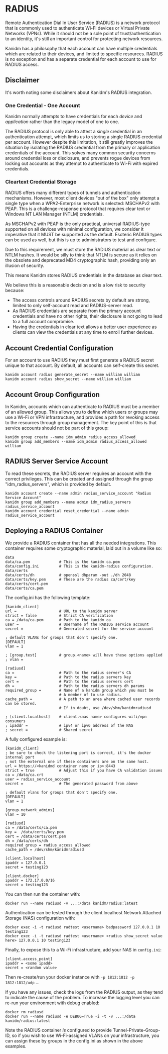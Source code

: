 # RADIUS

Remote Authentication Dial In User Service (RADIUS) is a network protocol 
that is commonly used to authenticate Wi-Fi devices or Virtual Private 
Networks (VPNs). While it should not be a sole point of trust/authentication 
to an identity, it's still an important control for protecting network resources.

Kanidm has a philosophy that each account can have multiple credentials which
are related to their devices, and limited to specific resources. RADIUS is
no exception and has a separate credential for each account to use for
RADIUS access.

## Disclaimer

It's worth noting some disclaimers about Kanidm's RADIUS integration.

### One Credential - One Account

Kanidm normally attempts to have credentials for each *device* and *application*
rather than the legacy model of one to one.

The RADIUS protocol is only able to attest a *single* credential in an authentication
attempt, which limits us to storing a single RADIUS credential per account. However
despite this limitation, it still greatly improves the situation by isolating the
RADIUS credential from the primary or application credentials of the account. This
solves many common security concerns around credential loss or disclosure,
and prevents rogue devices from locking out accounts as they attempt to
authenticate to Wi-Fi with expired credentials.

### Cleartext Credential Storage

RADIUS offers many different types of tunnels and authentication mechanisms.
However, most client devices "out of the box" only attempt a single type when 
a WPA2-Enterprise network is selected: MSCHAPv2 with PEAP. This is a challenge-response 
protocol that requires clear text or Windows NT LAN Manager (NTLM) credentials.

As MSCHAPv2 with PEAP is the only practical, universal RADIUS-type supported
on all devices with minimal configuration, we consider it imperative
that it MUST be supported as the default. Esoteric RADIUS types can be used
as well, but this is up to administrators to test and configure.

Due to this requirement, we must store the RADIUS material as clear text or
NTLM hashes. It would be silly to think that NTLM is secure as it relies on the obsolete
and deprecated MD4 cryptographic hash, providing only an illusion of security.

This means Kanidm stores RADIUS credentials in the database as clear text.

We believe this is a reasonable decision and is a low risk to security because:

* The access controls around RADIUS secrets by default are strong, limited
  to only self-account read and RADIUS-server read.
* As RADIUS credentials are separate from the primary account credentials and have 
  no other rights, their disclosure is not going to lead to a full account compromise.
* Having the credentials in clear text allows a better user experience as clients 
  can view the credentials at any time to enroll further devices.

## Account Credential Configuration

For an account to use RADIUS they must first generate a RADIUS secret unique to
that account. By default, all accounts can self-create this secret.

    kanidm account radius generate_secret --name william william
    kanidm account radius show_secret --name william william

## Account Group Configuration

In Kanidm, accounts which can authenticate to RADIUS must be a member
of an allowed group. This allows you to define which users or groups may use
a Wi-Fi or VPN infrastructure, and provides a path for revoking access to the resources
through group management. The key point of this is that service accounts should
not be part of this group:

    kanidm group create --name idm_admin radius_access_allowed
    kanidm group add_members --name idm_admin radius_access_allowed william

## RADIUS Server Service Account

To read these secrets, the RADIUS server requires an account with the
correct privileges. This can be created and assigned through the group
"idm_radius_servers", which is provided by default.

    kanidm account create --name admin radius_service_account "Radius Service Account"
    kanidm group add_members --name admin idm_radius_servers radius_service_account
    kanidm account credential reset_credential --name admin radius_service_account

## Deploying a RADIUS Container

We provide a RADIUS container that has all the needed integrations. 
This container requires some cryptographic material, laid out in a volume like so:

    data
    data/ca.pem             # This is the kanidm ca.pem
    data/config.ini         # This is the kanidm-radius configuration.
    data/certs
    data/certs/dh           # openssl dhparam -out ./dh 2048
    data/certs/key.pem      # These are the radius ca/cert/key
    data/certs/cert.pem
    data/certs/ca.pem

The config.ini has the following template:

    [kanidm_client]
    url =                   # URL to the kanidm server
    strict = false          # Strict CA verification
    ca = /data/ca.pem       # Path to the kanidm ca
    user =                  # Username of the RADIUS service account
    secret =                # Generated secret for the service account

    ; default VLANs for groups that don't specify one.
    [DEFAULT]
    vlan = 1

    ; [group.test]          # group.<name> will have these options applied
    ; vlan =

    [radiusd]
    ca =                    # Path to the radius server's CA
    key =                   # Path to the radius servers key
    cert =                  # Path to the radius servers cert
    dh =                    # Path to the radius servers dh params
    required_group =        # Name of a kanidm group which you must be 
                            # A member of to use radius.
    cache_path =            # A path to an area where cached user records can be stored.
                            # If in doubt, use /dev/shm/kanidmradiusd

    ; [client.localhost]    # client.<nas name> configures wifi/vpn consumers
    ; ipaddr =              # ipv4 or ipv6 address of the NAS
    ; secret =              # Shared secret

A fully configured example is:

    [kanidm_client]
    ; be sure to check the listening port is correct, it's the docker internal port
    ; not the external one if these containers are on the same host.
    url = https://<kanidmd container name or ip>:8443
    strict = true           # Adjust this if you have CA validation issues
    ca = /data/ca.crt
    user = radius_service_account
    secret =                # The generated password from above

    ; default vlans for groups that don't specify one.
    [DEFAULT]
    vlan = 1

    [group.network_admins]
    vlan = 10

    [radiusd]
    ca = /data/certs/ca.pem
    key =  /data/certs/key.pem
    cert = /data/certs/cert.pem
    dh = /data/certs/dh
    required_group = radius_access_allowed
    cache_path = /dev/shm/kanidmradiusd

    [client.localhost]
    ipaddr = 127.0.0.1
    secret = testing123

    [client.docker]
    ipaddr = 172.17.0.0/16
    secret = testing123

You can then run the container with:

    docker run --name radiusd -v ...:/data kanidm/radius:latest

Authentication can be tested through the client.localhost Network Attached Storage (NAS) configuration with:

    docker exec -i -t radiusd radtest <username> badpassword 127.0.0.1 10 testing123
    docker exec -i -t radiusd radtest <username> <radius show_secret value here> 127.0.0.1 10 testing123

Finally, to expose this to a Wi-Fi infrastructure, add your NAS in `config.ini`:

    [client.access_point]
    ipaddr = <some ipadd>
    secret = <random value>

Then re-create/run your docker instance with `-p 1812:1812 -p 1812:1812/udp` ...

If you have any issues, check the logs from the RADIUS output, as they tend to indicate the cause
of the problem. To increase the logging level you can re-run your environment with debug enabled:

    docker rm radiusd
    docker run --name radiusd -e DEBUG=True -i -t -v ...:/data kanidm/radius:latest

Note the RADIUS container *is* configured to provide Tunnel-Private-Group-ID, so if you wish to use
Wi-Fi-assigned VLANs on your infrastructure, you can assign these by groups in the config.ini as
shown in the above examples.
